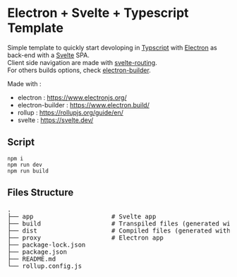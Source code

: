 # Electron + Svelte + Typescript Template

Simple template to quickly start devoloping in [Typscript](https://www.typescriptlang.org/) with
[Electron](https://www.electronjs.org/) as back-end with a [Svelte](https://svelte.dev/) SPA.  
Client side navigation are made with [svelte-routing](https://github.com/EmilTholin/svelte-routing).  
For others builds options, check [electron-builder](https://www.electron.build/).

Made with :

- electron : https://www.electronjs.org/
- electron-builder : https://www.electron.build/
- rollup : https://rollupjs.org/guide/en/
- svelte : https://svelte.dev/

## Script

```
npm i
npm run dev
npm run build
```

## Files Structure

<pre>
.   
├── app                     # Svelte app    
├── build                   # Transpiled files (generated with ```npm run dev```)   
├── dist                    # Compiled files (generated with ```npm run build```)      
├── proxy                   # Electron app   
├── package-lock.json                      
├── package.json                      
├── README.md                      
└── rollup.config.js   
</pre>
